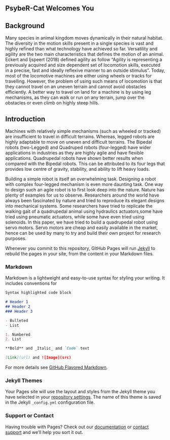 ## PsybeR-Cat Welcomes You


## Background

Many species in animal kingdom moves dynamically in their natural habitat. The diversity in the motion skills present in a single species is vast and highly refined than what technology have achieved so far. Versatility and agility are the two main characteristics that defines the motion of an animal. Eckert and Ijspeert (2018) defined agility as follow “Agility is representing a previously acquired and size dependent set of locomotion skills, executed in a precise, fast and ideally reflexive manner to an outside stimulus”. Today, most of the locomotive machines are either using wheels or tracks for travelling. However, the problem of using such means of locomotion is that they cannot travel on an uneven terrain and cannot avoid obstacles efficiently. A better way to travel on land for a machine is by using leg mechanisms, as they can walk or run on any terrain, jump over the obstacles or even climb on highly steep hills.

## Introduction

Machines with relatively simple mechanisms (such as wheeled or tracked) are insufficient to travel in difficult terrains. Whereas, legged robots are highly adaptable to move on uneven and difficult terrains. The Bipedal robots (two-Legged) and Quadruped robots (four-legged) have wider applications in industries as they are highly agile and have flexible applications. Quadrupedal robots have shown better results when compared with the Bipedal robots. This can be attributed to its four legs that provides low centre of gravity, stability, and ability to lift heavy loads.

Building a simple robot is itself an overwhelming task. Designing a robot with complex four-legged mechanism is even more daunting task. One way to design such an agile robot is to first look deep into the nature. Nature has plenty of examples for us to observe. Researchers around the world have always been fascinated by nature and tried to reproduce its elegant designs into mechanical systems. Some researchers have tried to replicate the walking gait of a quadrupedal animal using hydraulics actuators,some have tried using pneumatic actuators, while some have even tried using solenoids. In this paper, we have tried to build a quadrupedal robot using servo motors. Servo motors are cheap and easily available in the market, hence can be used by many to try and build their own project for research purposes.


Whenever you commit to this repository, GitHub Pages will run [Jekyll](https://jekyllrb.com/) to rebuild the pages in your site, from the content in your Markdown files.

### Markdown

Markdown is a lightweight and easy-to-use syntax for styling your writing. It includes conventions for

```markdown
Syntax highlighted code block

# Header 1
## Header 2
### Header 3

- Bulleted
- List

1. Numbered
2. List

**Bold** and _Italic_ and `Code` text

[Link](url) and ![Image](src)
```

For more details see [GitHub Flavored Markdown](https://guides.github.com/features/mastering-markdown/).

### Jekyll Themes

Your Pages site will use the layout and styles from the Jekyll theme you have selected in your [repository settings](https://github.com/Noobs-in-Research-and-Development/PsybeR-Cat/settings/pages). The name of this theme is saved in the Jekyll `_config.yml` configuration file.

### Support or Contact

Having trouble with Pages? Check out our [documentation](https://docs.github.com/categories/github-pages-basics/) or [contact support](https://support.github.com/contact) and we’ll help you sort it out.
